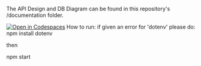 The API Design and DB Diagram can be found in this repository's /documentation folder.

[![Open in Codespaces](https://classroom.github.com/assets/launch-codespace-7f7980b617ed060a017424585567c406b6ee15c891e84e1186181d67ecf80aa0.svg)](https://classroom.github.com/open-in-codespaces?assignment_repo_id=12513204)
How to run:
if given an error for 'dotenv' please do:
npm install dotenv

then 

npm start